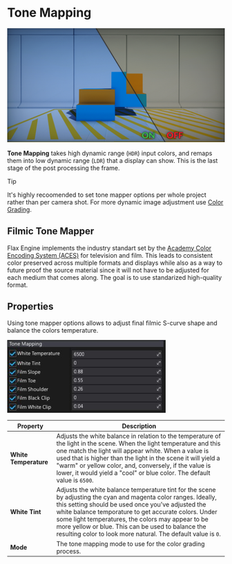 # Tone Mapping

![Tone Mapping](media/tone-mapping.png)

**Tone Mapping** takes high dynamic range (`HDR`) input colors, and remaps them into low dynamic range (`LDR`) that a display can show. This is the last stage of the post processing the frame.

> [!TIP]
> It's highly recoomended to set tone mapper options per whole project rather than per camera shot. For more dynamic image adjustment use [Color Grading](color-grading.md).

## Filmic Tone Mapper

Flax Engine implements the industry standart set by the [Academy Color Encoding System (ACES)](http://www.oscars.org/science-technology/sci-tech-projects/aces) for television and film. This leads to consistent color preserved across multiple formats and displays while also as a way to future proof the source material since it will not have to be adjusted for each medium that comes along. The goal is to use standarized high-quality format.

## Properties

Using tone mapper options allows to adjust final filmic S-curve shape and balance the colors temperature.

![Properties](media/tone-mapping-properties.jpg)

| Property | Description |
|--------|--------|
| **White Temperature** | Adjusts the white balance in relation to the temperature of the light in the scene. When the light temperature and this one match the light will appear white. When a value is used that is higher than the light in the scene it will yield a "warm" or yellow color, and, conversely, if the value is lower, it would yield a "cool" or blue color. The default value is `6500`. |
| **White Tint** | Adjusts the white balance temperature tint for the scene by adjusting the cyan and magenta color ranges. Ideally, this setting should be used once you've adjusted the white balance temporature to get accurate colors. Under some light temperatures, the colors may appear to be more yellow or blue. This can be used to balance the resulting color to look more natural. The default value is `0`. |
| **Mode** | The tone mapping mode to use for the color grading process. |

